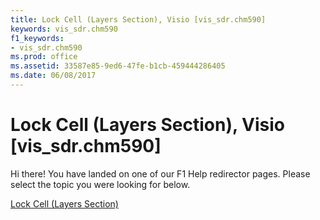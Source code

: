 ```yaml
---
title: Lock Cell (Layers Section), Visio [vis_sdr.chm590]
keywords: vis_sdr.chm590
f1_keywords:
- vis_sdr.chm590
ms.prod: office
ms.assetid: 33587e85-9ed6-47fe-b1cb-459444286405
ms.date: 06/08/2017
---
```



# Lock Cell (Layers Section), Visio [vis_sdr.chm590]

Hi there! You have landed on one of our F1 Help redirector pages. Please select the topic you were looking for below.

[Lock Cell (Layers Section)](http://msdn.microsoft.com/library/47bb268f-acdd-7369-716c-bd51a32b8a49%28Office.15%29.aspx)

